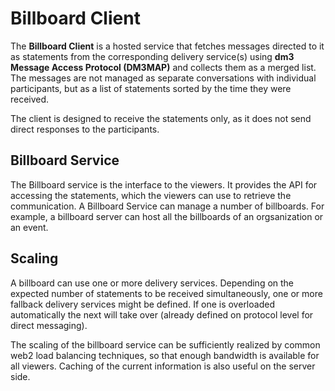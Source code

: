 # Billboard Client

The **Billboard Client** is a hosted service that fetches messages directed to it as statements from the corresponding delivery service(s) using **dm3 Message Access Protocol (DM3MAP)** and collects them as a merged list. The messages are not managed as separate conversations with individual participants, but as a list of statements sorted by the time they were received.

The client is designed to receive the statements only, as it does not send direct responses to the participants.

## Billboard Service

The Billboard service is the interface to the viewers. It provides the API for accessing the statements, which the viewers can use to retrieve the communication.
A Billboard Service can manage a number of billboards. For example, a billboard server can host all the billboards of an orgsanization or an event.

## Scaling

A billboard can use one or more delivery services. Depending on the expected number of statements to be received simultaneously, one or more fallback delivery services might be defined. If one is overloaded automatically the next will take over (already defined on protocol level for direct messaging).

The scaling of the billboard service can be sufficiently realized by common web2 load balancing techniques, so that enough bandwidth is available for all viewers. Caching of the current information is also useful on the server side.
